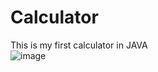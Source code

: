 # Calculator 
This is my first calculator in JAVA  
![image](https://github.com/user-attachments/assets/a8ad725c-f009-499b-a7a3-b9dd06c830a4)

